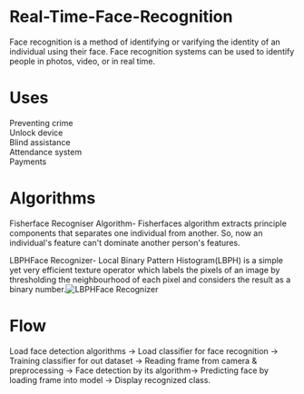 # Real-Time-Face-Recognition
Face recognition is a method of identifying or varifying the identity of an individual using their face. Face recognition systems can be used to identify people in photos, video, or in real time.

# Uses                                                                                                            
Preventing crime                                                                                 
Unlock device                                                                                   
Blind assistance                                                                                 
Attendance system                                                                               
Payments

# Algorithms
Fisherface Recogniser Algorithm- Fisherfaces algorithm extracts principle components that separates one individual from another. So, now an individual's feature can't dominate another person's features.
 
 
 LBPHFace Recognizer- Local Binary Pattern Histogram(LBPH) is a simple yet very efficient texture operator which labels the pixels of an image by thresholding the neighbourhood of each pixel and considers the result as a binary number.![LBPHFace Recognizer](https://user-images.githubusercontent.com/68141523/123547686-5ca3f700-d77f-11eb-8a08-93c21d498c57.png)
 
 # Flow
 Load face detection algorithms -> Load classifier for face recognition -> Training classifier for out dataset -> Reading frame from camera & preprocessing -> Face detection by its algorithm-> Predicting face by loading frame into model -> Display recognized class.
